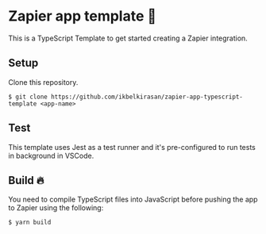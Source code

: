 # Zapier app template 🚀

This is a TypeScript Template to get started creating a Zapier integration.

## Setup

Clone this repository.

```shell
$ git clone https://github.com/ikbelkirasan/zapier-app-typescript-template <app-name>
```

## Test

This template uses Jest as a test runner and it's pre-configured to run tests in background in VSCode.

## Build 🔥

You need to compile TypeScript files into JavaScript before pushing the app to Zapier using the following:

```shell
$ yarn build
```
